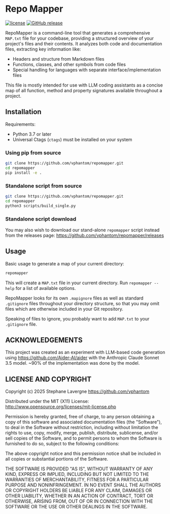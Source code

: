 # Repo Mapper

[![license](https://img.shields.io/github/license/vphantom/repomapper.svg?style=plastic)]() [![GitHub release](https://img.shields.io/github/release/vphantom/repomapper.svg?style=plastic)]()

RepoMapper is a command-line tool that generates a comprehensive `MAP.txt` file for your codebase, providing a structured overview of your project's files and their contents. It analyzes both code and documentation files, extracting key information like:

- Headers and structure from Markdown files
- Functions, classes, and other symbols from code files
- Special handling for languages with separate interface/implementation files

This file is mostly intended for use with LLM coding assistants as a concise map of all function, method and property signatures available throughout a project.

## Installation

Requirements:
- Python 3.7 or later
- Universal Ctags (`ctags`) must be installed on your system

### Using pip from source

```bash
git clone https://github.com/vphantom/repomapper.git
cd repomapper
pip install -e .
```

### Standalone script from source

```bash
git clone https://github.com/vphantom/repomapper.git
cd repomapper
python3 scripts/build_single.py
```

### Standalone script download

You may also wish to download our stand-alone `repomapper` script instead from the releases page: <https://github.com/vphantom/repomapper/releases>

## Usage

Basic usage to generate a map of your current directory:

```bash
repomapper
```

This will create a `MAP.txt` file in your current directory.  Run `repomapper --help` for a list of available options.

RepoMapper looks for its own `.mapignore` files as well as standard `.gitignore` files throughout your directory structure, so that you may omit files which are otherwise included in your Git repository.

Speaking of files to ignore, you probably want to add `MAP.txt` to your `.gitignore` file.

## ACKNOWLEDGEMENTS

This project was created as an experiment with LLM-based code generation using <https://github.com/Aider-AI/aider> with the Anthropic Claude Sonnet 3.5 model.  ~90% of the implementation was done by the model.

## LICENSE AND COPYRIGHT

Copyright (c) 2025 Stephane Lavergne <https://github.com/vphantom>

Distributed under the MIT (X11) License:
http://www.opensource.org/licenses/mit-license.php

Permission is hereby granted, free of charge, to any person obtaining a copy of this software and associated documentation files (the "Software"), to deal in the Software without restriction, including without limitation the rights to use, copy, modify, merge, publish, distribute, sublicense, and/or sell copies of the Software, and to permit persons to whom the Software is furnished to do so, subject to the following conditions:

The above copyright notice and this permission notice shall be included in all copies or substantial portions of the Software.

THE SOFTWARE IS PROVIDED "AS IS", WITHOUT WARRANTY OF ANY KIND, EXPRESS OR IMPLIED, INCLUDING BUT NOT LIMITED TO THE WARRANTIES OF MERCHANTABILITY, FITNESS FOR A PARTICULAR PURPOSE AND NONINFRINGEMENT. IN NO EVENT SHALL THE AUTHORS OR COPYRIGHT HOLDERS BE LIABLE FOR ANY CLAIM, DAMAGES OR OTHER LIABILITY, WHETHER IN AN ACTION OF CONTRACT, TORT OR OTHERWISE, ARISING FROM, OUT OF OR IN CONNECTION WITH THE SOFTWARE OR THE USE OR OTHER DEALINGS IN THE SOFTWARE.
